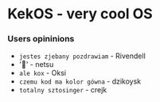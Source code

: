 # KekOS - very cool OS

### Users opininions
- `jestes
 zjebany
 pozdrawiam` - Rivendell
- '🤮' - netsu
- `ale kox` - Oksi
- `czemu kod
   ma kolor gówna` - dzikoysk
- `totalny sztosinger` - crejk     
   
